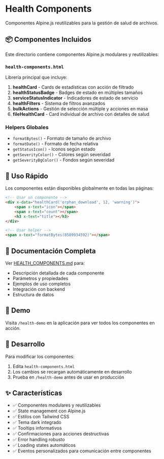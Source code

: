 # Health Components

Componentes Alpine.js reutilizables para la gestión de salud de archivos.

## 📦 Componentes Incluidos

Este directorio contiene componentes Alpine.js modulares y reutilizables:

### `health-components.html`

Librería principal que incluye:

1. **healthCard** - Cards de estadísticas con acción de filtrado
2. **healthStatusBadge** - Badges de estado en múltiples tamaños
3. **serviceStatusIndicator** - Indicadores de estado de servicio
4. **healthFilters** - Sistema de filtros avanzados
5. **bulkActions** - Gestión de selección múltiple y acciones en masa
6. **fileHealthCard** - Card individual de archivo con detalles de salud

### Helpers Globales

- `formatBytes()` - Formato de tamaño de archivo
- `formatDate()` - Formato de fecha relativa
- `getStatusIcon()` - Iconos según estado
- `getSeverityColor()` - Colores según severidad
- `getSeverityBgColor()` - Fondos según severidad

## 🚀 Uso Rápido

Los componentes están disponibles globalmente en todas las páginas:

```html
<!-- Usar un componente -->
<div x-data="healthCard('orphan_download', 12, 'warning')">
    <span x-text="icon"></span>
    <span x-text="count"></span>
    <h3 x-text="title"></h3>
</div>

<!-- Usar helper -->
<span x-text="formatBytes(8589934592)"></span>
```

## 📖 Documentación Completa

Ver [HEALTH_COMPONENTS.md](../../docs/HEALTH_COMPONENTS.md) para:
- Descripción detallada de cada componente
- Parámetros y propiedades
- Ejemplos de uso completos
- Integración con backend
- Estructura de datos

## 🎨 Demo

Visita `/health-demo` en la aplicación para ver todos los componentes en acción.

## 🔧 Desarrollo

Para modificar los componentes:

1. Edita `health-components.html`
2. Los cambios se recargan automáticamente en desarrollo
3. Prueba en `/health-demo` antes de usar en producción

## ✨ Características

- ✅ Componentes modulares y reutilizables
- ✅ State management con Alpine.js
- ✅ Estilos con Tailwind CSS
- ✅ Tema dark integrado
- ✅ Tooltips informativos
- ✅ Confirmaciones para acciones destructivas
- ✅ Error handling robusto
- ✅ Loading states automáticos
- ✅ Eventos personalizados para comunicación entre componentes

